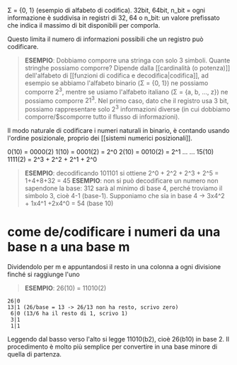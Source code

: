 Σ = {0, 1} (esempio di alfabeto di codifica).
32bit, 64bit, n_bit = ogni informazione è suddivisa in registri di 32, 64 o n_bit: un valore prefissato che indica il massimo di bit disponibili per comporla.

Questo limita il numero di informazioni possibili che un registro può codificare.

>**ESEMPIO**:
>Dobbiamo comporre una stringa con solo 3 simboli. Quante stringhe possiamo comporre?
>Dipende dalla [[cardinalità (o potenza)]] dell'alfabeto di [[funzioni di codifica e decodifica|codifica]], ad esempio se abbiamo l'alfabeto binario (Σ = {0, 1}) ne possiamo comporre $2^3$, mentre se usiamo l'alfabeto italiano (Σ = {a, b, ..., z}) ne possiamo comporre $21^3$.
>Nel primo caso, dato che il registro usa 3 bit, possiamo rappresentare solo $2^3$ informazioni diverse (in cui dobbiamo comporre/$scomporre tutto il flusso di informazioni).

Il modo naturale di codificare i numeri naturali in binario, è contando usando l'ordine posizionale, proprio dei [[sistemi numerici posizionali]].

0(10) = 0000(2)
1(10) = 0001(2) = 2^0 
2(10) = 0010(2) = 2^1 
... ...
15(10) 1111(2) = 2^3 + 2^2 + 2^1 + 2^0 

>**ESEMPIO**: decodificando 101101 si ottiene 2^0 + 2^2 + 2^3 + 2^5 = 1+4+8+32 = 45
>**ESEMPIO**: non si può decodificare un numero non sapendone la base: 312 sarà al minimo di base 4, perché troviamo il simbolo 3, cioè 4-1 (base-1).
>Supponiamo che sia in base 4 -> 3x4^2 + 1x4^1 +2x4^0 = 54 (base 10)

# come de/codificare i numeri da una base n a una base m
Dividendolo per m e appuntandosi il resto in una colonna a ogni divisione finché si raggiunge l'uno
>**ESEMPIO**: 26(10) = 11010(2)

```
26|0
13|1 (26/base = 13 -> 26/13 non ha resto, scrivo zero)
 6|0 (13/6 ha il resto di 1, scrivo 1)
 3|1
 1|1
```
Leggendo dal basso verso l'alto si legge 11010(b2), cioè 26(b10) in base 2.
Il procedimento è molto più semplice per convertire in una base minore di quella di partenza.